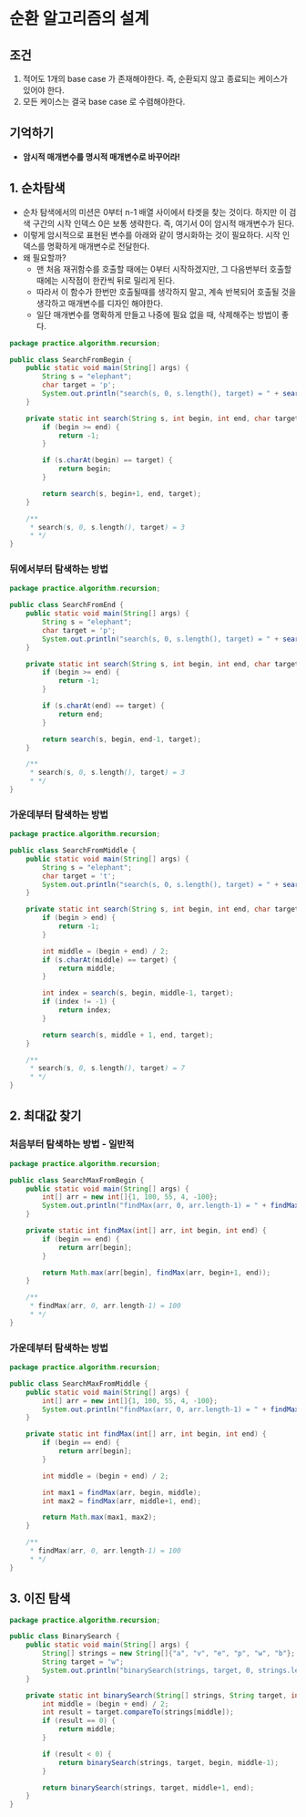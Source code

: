 # 순환 알고리즘의 설계

## 조건

1. 적어도 1개의 base case 가 존재해야한다. 즉, 순환되지 않고 종료되는 케이스가 있어야 한다.&#x20;
2. 모든 케이스는 결국 base case 로 수렴해야한다.&#x20;



## 기억하기

* **암시적 매개변수를 명시적 매개변수로 바꾸어라!**&#x20;



## 1. 순차탐색

* 순차 탐색에서의 미션은 0부터 n-1 배열 사이에서 타겟을 찾는 것이다. 하지만 이 검색 구간의 시작 인덱스 0은 보통 생략한다. 즉, 여기서 0이 암시적 매개변수가 된다.&#x20;
* 이렇게 암시적으로 표현된 변수를 아래와 같이 명시화하는 것이 필요하다. 시작 인덱스를 명확하게 매개변수로 전달한다.&#x20;
* 왜 필요할까?&#x20;
  * 맨 처음 재귀함수를 호출할 때에는 0부터 시작하겠지만, 그 다음번부터 호출할 때에는 시작점이 한칸씩 뒤로 밀리게 된다.&#x20;
  * 따라서 이 함수가 한번만 호출될때를 생각하지 말고, 계속 반복되어 호출될 것을 생각하고 매개변수를 디자인 해야한다.&#x20;
  * 일단 매개변수를 명확하게 만들고 나중에 필요 없을 때, 삭제해주는 방법이 좋다.&#x20;

```java
package practice.algorithm.recursion;

public class SearchFromBegin {
    public static void main(String[] args) {
        String s = "elephant";
        char target = 'p';
        System.out.println("search(s, 0, s.length(), target) = " + search(s, 0, s.length()-1, target));;
    }

    private static int search(String s, int begin, int end, char target) {
        if (begin >= end) {
            return -1;
        }

        if (s.charAt(begin) == target) {
            return begin;
        }

        return search(s, begin+1, end, target);
    }

    /**
     * search(s, 0, s.length(), target) = 3
     * */
}
```



### 뒤에서부터 탐색하는 방법

```java
package practice.algorithm.recursion;

public class SearchFromEnd {
    public static void main(String[] args) {
        String s = "elephant";
        char target = 'p';
        System.out.println("search(s, 0, s.length(), target) = " + search(s, 0, s.length()-1, target));
    }

    private static int search(String s, int begin, int end, char target) {
        if (begin >= end) {
            return -1;
        }

        if (s.charAt(end) == target) {
            return end;
        }

        return search(s, begin, end-1, target);
    }

    /**
     * search(s, 0, s.length(), target) = 3
     * */
}
```



### 가운데부터 탐색하는 방법

```java
package practice.algorithm.recursion;

public class SearchFromMiddle {
    public static void main(String[] args) {
        String s = "elephant";
        char target = 't';
        System.out.println("search(s, 0, s.length(), target) = " + search(s, 0, s.length(), target));
    }

    private static int search(String s, int begin, int end, char target) {
        if (begin > end) {
            return -1;
        }

        int middle = (begin + end) / 2;
        if (s.charAt(middle) == target) {
            return middle;
        }

        int index = search(s, begin, middle-1, target);
        if (index != -1) {
            return index;
        }

        return search(s, middle + 1, end, target);
    }

    /**
     * search(s, 0, s.length(), target) = 7
     * */
}
```

&#x20;



## 2. 최대값 찾기

### 처음부터 탐색하는 방법 - 일반적

```java
package practice.algorithm.recursion;

public class SearchMaxFromBegin {
    public static void main(String[] args) {
        int[] arr = new int[]{1, 100, 55, 4, -100};
        System.out.println("findMax(arr, 0, arr.length-1) = " + findMax(arr, 0, arr.length - 1));;
    }

    private static int findMax(int[] arr, int begin, int end) {
        if (begin == end) {
            return arr[begin];
        }

        return Math.max(arr[begin], findMax(arr, begin+1, end));
    }

    /**
     * findMax(arr, 0, arr.length-1) = 100
     * */
}
```



### 가운데부터 탐색하는 방법

```java
package practice.algorithm.recursion;

public class SearchMaxFromMiddle {
    public static void main(String[] args) {
        int[] arr = new int[]{1, 100, 55, 4, -100};
        System.out.println("findMax(arr, 0, arr.length-1) = " + findMax(arr, 0, arr.length - 1));;
    }

    private static int findMax(int[] arr, int begin, int end) {
        if (begin == end) {
            return arr[begin];
        }

        int middle = (begin + end) / 2;

        int max1 = findMax(arr, begin, middle);
        int max2 = findMax(arr, middle+1, end);

        return Math.max(max1, max2);
    }

    /**
     * findMax(arr, 0, arr.length-1) = 100
     * */
}
```



## 3. 이진 탐색

```java
package practice.algorithm.recursion;

public class BinarySearch {
    public static void main(String[] args) {
        String[] strings = new String[]{"a", "v", "e", "p", "w", "b"};
        String target = "w";
        System.out.println("binarySearch(strings, target, 0, strings.length-1) = " + binarySearch(strings, target, 0, strings.length - 1));;
    }

    private static int binarySearch(String[] strings, String target, int begin, int end) {
        int middle = (begin + end) / 2;
        int result = target.compareTo(strings[middle]);
        if (result == 0) {
            return middle;
        }

        if (result < 0) {
            return binarySearch(strings, target, begin, middle-1);
        }

        return binarySearch(strings, target, middle+1, end);
    }
}
```





